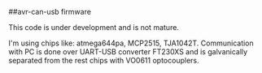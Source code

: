 ##avr-can-usb firmware

This code is under development and is not mature.

I'm using chips like: atmega644pa, MCP2515, TJA1042T.
Communication with PC is done over UART-USB converter FT230XS and is galvanically separated from the rest chips with 
VO0611 optocouplers.   
